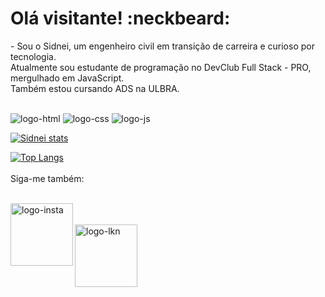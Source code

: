 <h1>Olá visitante! :neckbeard:</h1>

<p>
  - Sou o Sidnei, um engenheiro civil em transição de carreira e curioso por tecnologia. <br>
Atualmente sou estudante de programação no DevClub Full Stack - PRO, mergulhado em JavaScript. <br>
Também estou cursando ADS na ULBRA.</p>

<br>
  <img src="https://img.shields.io/badge/HTML5-E34F26?style=for-the-badge&logo=html5&logoColor=white" alt="logo-html"/>
  <img src="https://img.shields.io/badge/CSS3-1572B6?style=for-the-badge&logo=css3&logoColor=white" alt="logo-css"/>
  <img src="https://img.shields.io/badge/JavaScript-323330?style=for-the-badge&logo=javascript&logoColor=F7DF1E" alt="logo-js"/>
  
  <br>
  
  [![Sidnei stats](https://github-readme-stats.vercel.app/api?username=SidneiGoulartJunior)](https://github.com/anuraghazra/github-readme-stats)
  
  [![Top Langs](https://github-readme-stats.vercel.app/api/top-langs/?username=SidneiGoulartJunior)](https://github.com/anuraghazra/github-readme-stats)
  <br>
  <br>
  Siga-me também:
  <br>
  <br>
  <p>
  <a href="https://www.instagram.com/jgoulart_9/" target="_blank">
  <img src="https://img.shields.io/badge/Instagram-E4405F?style=for-the-badge&logo=instagram&logoColor=white" alt="logo-insta" width=100px align="left"/>
  <a/>
  <br>
  <br>
  <a href="https://www.linkedin.com/in/sidnei-goulart-junior-4300817a/ target="_blank">
  <img src="https://img.shields.io/badge/LinkedIn-0077B5?style=for-the-badge&logo=linkedin&logoColor=white" alt="logo-lkn" width="100px" align="left"/>
  <a/>
  <p/>
